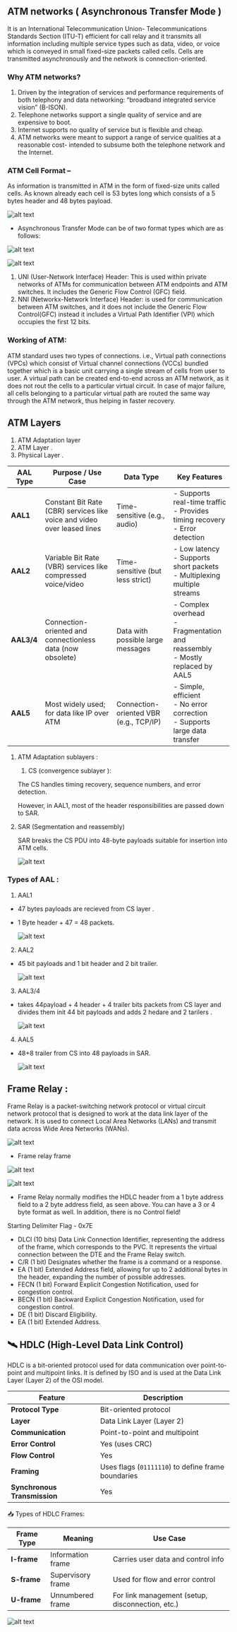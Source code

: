 ## ATM networks ( Asynchronous Transfer Mode )

It is an International Telecommunication Union- Telecommunications Standards Section (ITU-T) efficient for call relay and it transmits all information including multiple service types such as data, video, or voice which is conveyed in small fixed-size packets called cells. Cells are transmitted asynchronously and the network is connection-oriented. 

### Why ATM networks? 

1. Driven by the integration of services and performance requirements of both telephony and data networking: “broadband integrated service vision” (B-ISON). 
1. Telephone networks support a single quality of service and are expensive to boot. 
1. Internet supports no quality of service but is flexible and cheap. 
1. ATM networks were meant to support a range of service qualities at a reasonable cost- intended to subsume both the telephone network and the Internet. 

### ATM Cell Format – 

As information is transmitted in ATM in the form of fixed-size units called cells. As known already each cell is 53 bytes long which consists of a 5 bytes header and 48 bytes payload. 

![alt text](image.png)

- Asynchronous Transfer Mode can be of two format types which are as follows: 

![alt text](image-1.png)

![alt text](image-6.png)

1. UNI (User-Network Interface) Header: This is used within private networks of ATMs for communication between ATM endpoints and ATM switches. It includes the Generic Flow Control (GFC) field. 
1. NNI (Networkx-Network Interface) Header: is used for communication between ATM switches, and it does not include the Generic Flow Control(GFC) instead it includes a Virtual Path Identifier (VPI) which occupies the first 12 bits. 

### Working of ATM: 

ATM standard uses two types of connections. i.e., Virtual path connections (VPCs) which consist of Virtual channel connections (VCCs) bundled together which is a basic unit carrying a single stream of cells from user to user. A virtual path can be created end-to-end across an ATM network, as it does not rout the cells to a particular virtual circuit. In case of major failure, all cells belonging to a particular virtual path are routed the same way through the ATM network, thus helping in faster recovery. 

## ATM Layers

1. ATM Adaptation layer 
2. ATM Layer .
3. Physical Layer .

| AAL Type   | Purpose / Use Case                                                      | Data Type                              | Key Features                                                                      |
| ---------- | ----------------------------------------------------------------------- | -------------------------------------- | --------------------------------------------------------------------------------- |
| **AAL1**   | Constant Bit Rate (CBR) services like voice and video over leased lines | Time-sensitive (e.g., audio)           | - Supports real-time traffic<br>- Provides timing recovery<br>- Error detection   |
| **AAL2**   | Variable Bit Rate (VBR) services like compressed voice/video            | Time-sensitive (but less strict)       | - Low latency<br>- Supports short packets<br>- Multiplexing multiple streams      |
| **AAL3/4** | Connection-oriented and connectionless data (now obsolete)              | Data with possible large messages      | - Complex overhead<br>- Fragmentation and reassembly<br>- Mostly replaced by AAL5 |
| **AAL5**   | Most widely used; for data like IP over ATM                             | Connection-oriented VBR (e.g., TCP/IP) | - Simple, efficient<br>- No error correction<br>- Supports large data transfer    |

1. ATM Adaptation sublayers :
    1. CS (convergence sublayer ):

    The CS handles timing recovery, sequence numbers, and error detection.

    However, in AAL1, most of the header responsibilities are passed down to SAR.

2. SAR (Segmentation and reassembly)

    SAR breaks the CS PDU into 48-byte payloads suitable for insertion into ATM cells.

    ![alt text](image-7.png)

### Types of AAL :

1. AAL1 

- 47 bytes payloads are recieved from CS layer .
- 1 Byte header + 47 = 48 packets. 

    ![alt text](image-8.png)

2. AAL2

- 45 bit payloads and 1 bit header and 2 bit trailer.

    ![alt text](image-9.png)

3. AAL3/4

- takes 44payload + 4 header + 4 trailer bits packets from CS layer and divides them init 44 bit payloads and adds 2 hedare and 2 tarilers .

    ![alt text](image-10.png)

4. AAL5

- 48+8 trailer from CS into 48 payloads in SAR.

    ![alt text](image-11.png)

## Frame Relay :

Frame Relay is a packet-switching network protocol or virtual circuit network protocol that is designed to work at the data link layer of the network. It is used to connect Local Area Networks (LANs) and transmit data across Wide Area Networks (WANs).

![alt text](image-2.png)

- Frame relay frame 

 ![alt text](image-4.png)

 ![alt text](image-3.png)

- Frame Relay normally modifies the HDLC header from a 1 byte address field to a 2 byte address field, as seen above. You can have a 3 or 4 byte format as well. In addition, there is no Control field!

Starting Delimiter Flag - 0x7E

- DLCI (10 bits)	Data Link Connection Identifier, representing the address of the frame, which corresponds to the PVC. It represents the virtual connection between the DTE and the Frame Relay switch.
- C/R (1 bit)	Designates whether the frame is a command or a response.
- EA (1 bit)	Extended Address field, allowing for up to 2 additional bytes in the header, expanding the number of possible addresses.
- FECN (1 bit)	Forward Explicit Congestion Notification, used for congestion control.
- BECN (1 bit)	Backward Explicit Congestion Notification, used for congestion control.
- DE (1 bit)	Discard Eligibility.
- EA (1 bit)	Extended Address.

## 🛰️ HDLC (High-Level Data Link Control)

HDLC is a bit-oriented protocol used for data communication over point-to-point and multipoint links. It is defined by ISO and is used at the Data Link Layer (Layer 2) of the OSI model.

| Feature                      | Description                                        |
| ---------------------------- | -------------------------------------------------- |
| **Protocol Type**            | Bit-oriented protocol                              |
| **Layer**                    | Data Link Layer (Layer 2)                          |
| **Communication**            | Point-to-point and multipoint                      |
| **Error Control**            | Yes (uses CRC)                                     |
| **Flow Control**             | Yes                                                |
| **Framing**                  | Uses flags (`01111110`) to define frame boundaries |
| **Synchronous Transmission** | Yes                                                |

📥 Types of HDLC Frames:

| Frame Type  | Meaning           | Use Case                                         |
| ----------- | ----------------- | ------------------------------------------------ |
| **I-frame** | Information frame | Carries user data and control info               |
| **S-frame** | Supervisory frame | Used for flow and error control                  |
| **U-frame** | Unnumbered frame  | For link management (setup, disconnection, etc.) |

![alt text](image-5.png)